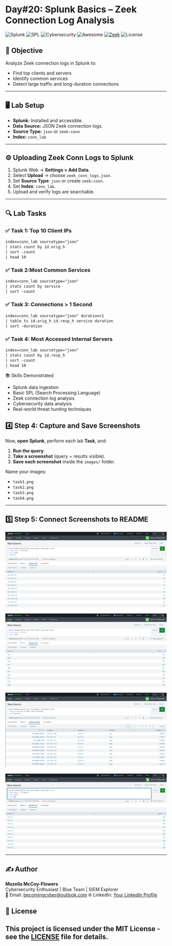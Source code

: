 # Day#20: Splunk Basics – Zeek Connection Log Analysis

![Splunk](https://img.shields.io/badge/Splunk-5AE4FF?style=for-the-badge&logo=splunk&logoColor=white)
![SPL](https://img.shields.io/badge/SPL-FF4500?style=for-the-badge&logo=data:image/svg+xml;base64,PHN2ZyBmaWxsPSIjZmZmIiB3aWR0aD0iMjQiIGhlaWdodD0iMjQiIHhtbG5zPSJodHRwOi8vd3d3LnczLm9yZy8yMDAwL3N2ZyI+PHJlY3Qgd2lkdGg9IjI0IiBoZWlnaHQ9IjI0IiBmaWxsPSIjZmY0NTAwIi8+PC9zdmc+)
![Cybersecurity](https://img.shields.io/badge/Cybersecurity-008000?style=for-the-badge&logo=securityscorecard&logoColor=white)
![Awesome](https://img.shields.io/badge/Awesome-ff69b4?style=for-the-badge&logo=awesome&logoColor=white)
[![Zeek](https://img.shields.io/badge/Zeek-Network%20Security-1C5480?style=for-the-badge&logo=zeek&logoColor=white)](https://zeek.org/)
![License](https://img.shields.io/badge/License-MIT-blue.svg?style=for-the-badge)

## 🎯 Objective
Analyze Zeek connection logs in Splunk to:
- Find top clients and servers
- Identify common services
- Detect large traffic and long-duration connections

---

## 🖥️ Lab Setup
- **Splunk:** Installed and accessible.
- **Data Source:** JSON Zeek connection logs.
- **Source Type:** `json` or `zeek:conn`
- **Index:** `conn_lab`

---

## ⚙️ Uploading Zeek Conn Logs to Splunk

1. Splunk Web → **Settings > Add Data**.
2. Select **Upload** → choose `zeek_conn_logs.json`.
3. Set **Source Type**: `json` or create `zeek:conn`.
4. Set **Index**: `conn_lab`.
5. Upload and verify logs are searchable.

---

## 🔍 Lab Tasks

### ✅ Task 1: Top 10 Client IPs
```spl
index=conn_lab sourcetype="json"
| stats count by id.orig_h
| sort -count
| head 10
```

### ✅ Task 2:Most Common Services
```spl
index=conn_lab sourcetype="json"
| stats count by service
| sort -count
```

### ✅ Task 3: Connections > 1 Second
```spl
index=conn_lab sourcetype="json" duration>1
| table ts id.orig_h id.resp_h service duration
| sort -duration
```

### ✅ Task 4: Most Accessed Internal Servers
```spl
index=conn_lab sourcetype="json"
| stats count by id.resp_h
| sort -count
| head 10
```

📚 Skills Demonstrated
- Splunk data ingestion
- Basic SPL (Search Processing Language)
- Zeek connection log analysis
- Cybersecurity data analysis
- Real-world threat hunting techniques

## 4️⃣ Step 4: Capture and Save Screenshots

Now, **open Splunk**, perform each lab **Task**, and:

1. **Run the query**.
2. **Take a screenshot** (query + results visible).
3. **Save each screenshot** inside the `images/` folder.
   
Name your images:
- `task1.png`
- `task2.png`
- `task3.png`
- `task4.png`

---
  
## 5️⃣ Step 5: Connect Screenshots to README

![task1 Result](images/task1.png)

![task2 Result](images/task2.png)

![task3 Result](images/task3.png)

![task4 Result](images/task4.png)


---

## ✍️ Author

**Mozella McCoy-Flowers**  
Cybersecurity Enthusiast | Blue Team | SIEM Explorer  
📧 Email: becomingcyber@outlook.com 
🌐 LinkedIn: [Your LinkedIn Profile](www.linkedin.com/in/mozella-mccoy-flowers)

## 📝 License

This project is licensed under the MIT License - see the [LICENSE](LICENSE) file for details.
---

